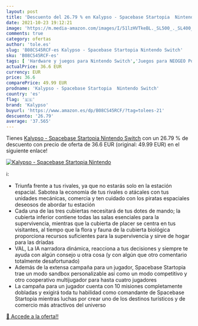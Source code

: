 ```yaml
---
layout: post
title: 'Descuento del 26.79 % en Kalypso - Spacebase Startopia  Nintendo '
date: 2021-10-23 19:12:21
image: 'https://m.media-amazon.com/images/I/51lzHVTkeBL._SL500_._SL400_.jpg'
comments: true
category: ofertas
author: 'tole.es'
slug: 'B08CS45RCF-es Kalypso - Spacebase Startopia Nintendo Switch'
sku: 'B08CS45RCF-es'
tags: [ 'Hardware y juegos para Nintendo Switch','Juegos para NEOGEO Pocket','Juegos para Nintendo Switch','NEOGEO Pocket: Juegos, consolas y accesorios','Sistemas de juego heredados portátiles','Sistemas heredados','Videojuegos','kalypso','nintendo', ]
actualPrice: 36.6 EUR
currency: EUR
price: 36.6
comparePrice: 49.99 EUR
prodname: 'Kalypso - Spacebase Startopia  Nintendo Switch'
country: 'es'
flag: '🇪🇸'
brand: 'Kalypso'
buyurl: 'https://www.amazon.es/dp/B08CS45RCF/?tag=tolees-21'
descuento: '26.79'
average: '37.565'
---
```


Tienes [Kalypso - Spacebase Startopia  Nintendo Switch](https://www.amazon.es/dp/B08CS45RCF/?tag=tolees-21) con un 26.79 % de descuento con precio de oferta de 36.6 EUR (original: 49.99 EUR) en el siguiente enlace!

[![Kalypso - Spacebase Startopia  Nintendo ](https://m.media-amazon.com/images/I/51lzHVTkeBL._SL500_._SL400_.jpg)](https://www.amazon.es/dp/B08CS45RCF/?tag=tolees-21)

ℹ️:

- Triunfa frente a tus rivales, ya que no estarás solo en la estación espacial. Sabotea la economía de tus rivales o atácales con tus unidades mecánicas, comercia y ten cuidado con los piratas espaciales deseosos de abordar tu estación
- Cada una de las tres cubiertas necesitará de tus dotes de mando; la cubierta inferior contiene todas las salas esenciales para la supervivencia, mientras que la cubierta de placer se centra en tus visitantes, al tiempo que la flora y fauna de la cubierta biológica proporciona recursos suficientes para la supervivencia y sirve de hogar para las dríadas
- VAL, La IA narradora dinámica, reacciona a tus decisiones y siempre te ayuda con algún consejo u otra cosa (y con algún que otro comentario totalmente desafortunado)
- Además de la extensa campaña para un jugador, Spacebase Startopia trae un modo sandbox personalizable así como un modo competitivo y otro cooperativo multijugador para hasta cuatro jugadores
- La campaña para un jugador cuenta con 10 misiones completamente dobladas y exigirá toda tu habilidad como comandante de Spacebase Startopia mientras luchas por crear uno de los destinos turísticos y de comercio más atractivos del universo

[🛒 Accede a la oferta!!](https://www.amazon.es/dp/B08CS45RCF/?tag=tolees-21)
